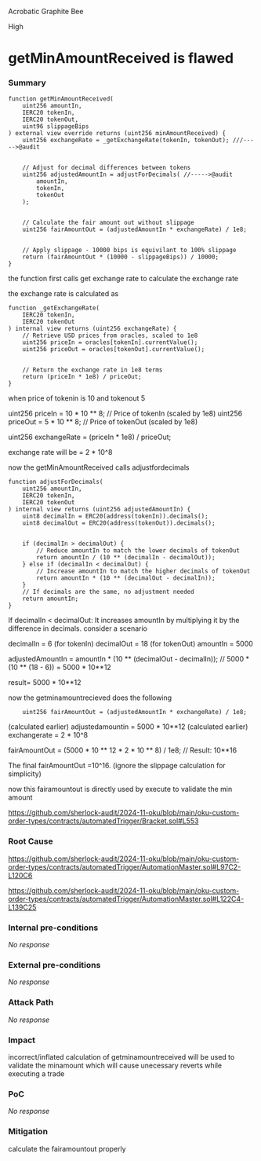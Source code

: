 Acrobatic Graphite Bee

High

# getMinAmountReceived is flawed

### Summary

    function getMinAmountReceived(
        uint256 amountIn,
        IERC20 tokenIn,
        IERC20 tokenOut,
        uint96 slippageBips
    ) external view override returns (uint256 minAmountReceived) {
        uint256 exchangeRate = _getExchangeRate(tokenIn, tokenOut); ///----->@audit


        // Adjust for decimal differences between tokens
        uint256 adjustedAmountIn = adjustForDecimals( //----->@audit
            amountIn,
            tokenIn,
            tokenOut
        );


        // Calculate the fair amount out without slippage
        uint256 fairAmountOut = (adjustedAmountIn * exchangeRate) / 1e8;


        // Apply slippage - 10000 bips is equivilant to 100% slippage
        return (fairAmountOut * (10000 - slippageBips)) / 10000;
    }

the function first calls get exchange rate to calculate the exchange rate

the exchange rate is calculated as

    function _getExchangeRate(
        IERC20 tokenIn,
        IERC20 tokenOut
    ) internal view returns (uint256 exchangeRate) {
        // Retrieve USD prices from oracles, scaled to 1e8
        uint256 priceIn = oracles[tokenIn].currentValue();
        uint256 priceOut = oracles[tokenOut].currentValue();


        // Return the exchange rate in 1e8 terms
        return (priceIn * 1e8) / priceOut;
    }
when price of tokenin is 10 and tokenout 5

uint256 priceIn = 10 * 10 ** 8;    // Price of tokenIn (scaled by 1e8)
uint256 priceOut = 5 * 10 ** 8;    // Price of tokenOut (scaled by 1e8)

uint256 exchangeRate = (priceIn * 1e8) / priceOut; 

exchange rate will be =  2 * 10^8

now the getMinAmountReceived calls adjustfordecimals

    function adjustForDecimals(
        uint256 amountIn,
        IERC20 tokenIn,
        IERC20 tokenOut
    ) internal view returns (uint256 adjustedAmountIn) {
        uint8 decimalIn = ERC20(address(tokenIn)).decimals();
        uint8 decimalOut = ERC20(address(tokenOut)).decimals();


        if (decimalIn > decimalOut) {
            // Reduce amountIn to match the lower decimals of tokenOut
            return amountIn / (10 ** (decimalIn - decimalOut));
        } else if (decimalIn < decimalOut) {
            // Increase amountIn to match the higher decimals of tokenOut
            return amountIn * (10 ** (decimalOut - decimalIn));
        }
        // If decimals are the same, no adjustment needed
        return amountIn;
    }

If decimalIn < decimalOut: It increases amountIn by multiplying it by the difference in decimals. consider a scenario

decimalIn = 6 (for tokenIn)
decimalOut = 18 (for tokenOut)
amountIn = 5000

adjustedAmountIn = amountIn * (10 ** (decimalOut - decimalIn)); // 5000 * (10 ** (18 - 6)) = 5000 * 10**12

result= 5000 * 10**12

now the getminamountrecieved does the following

        uint256 fairAmountOut = (adjustedAmountIn * exchangeRate) / 1e8;


(calculated earlier) adjustedamountin = 5000 * 10**12
(calculated earlier) exchangerate =  2 * 10^8

fairAmountOut = (5000 * 10 ** 12 * 2 * 10 ** 8) / 1e8;  // Result: 10**16

The final fairAmountOut =10^16. (ignore the slippage calculation for simplicity)

now this fairamountout is directly used by execute to validate the min amount 

https://github.com/sherlock-audit/2024-11-oku/blob/main/oku-custom-order-types/contracts/automatedTrigger/Bracket.sol#L553















### Root Cause


https://github.com/sherlock-audit/2024-11-oku/blob/main/oku-custom-order-types/contracts/automatedTrigger/AutomationMaster.sol#L97C2-L120C6

https://github.com/sherlock-audit/2024-11-oku/blob/main/oku-custom-order-types/contracts/automatedTrigger/AutomationMaster.sol#L122C4-L139C25


### Internal pre-conditions

_No response_

### External pre-conditions

_No response_

### Attack Path

_No response_

### Impact

incorrect/inflated calculation of getminamountreceived will be used to validate the minamount which will cause unecessary reverts while executing a trade

### PoC

_No response_

### Mitigation

calculate the fairamountout properly